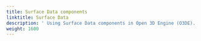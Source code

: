 ```yaml
---
title: Surface Data components
linktitle: Surface Data
description: ' Using Surface Data components in Open 3D Engine (O3DE). '
weight: 1600
---
```

